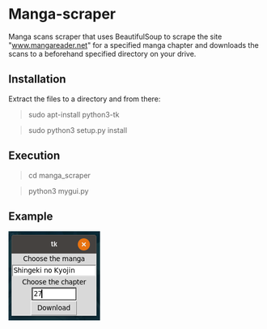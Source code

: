 # Manga-scraper
Manga scans scraper that uses BeautifulSoup to scrape the site "www.mangareader.net" for a specified manga chapter 
and downloads the scans to a beforehand specified directory on your drive.

## Installation
Extract the files to a directory and from there:
> sudo apt-install python3-tk

> sudo python3 setup.py install
## Execution
> cd manga_scraper

> python3 mygui.py
## Example
![cyk](example.png?raw=true "example")
